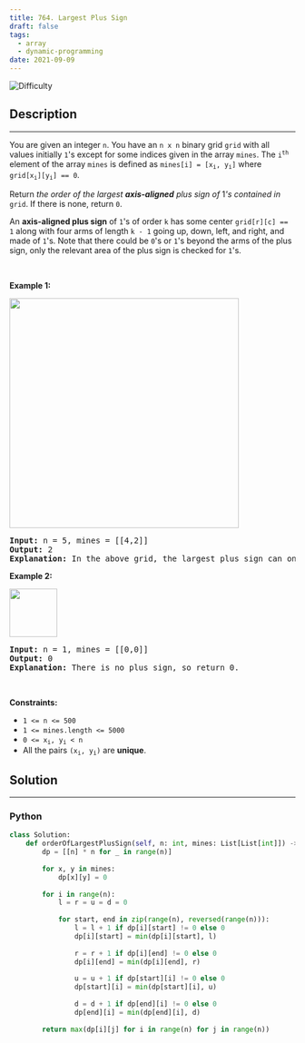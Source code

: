 ```yaml
---
title: 764. Largest Plus Sign
draft: false
tags: 
  - array
  - dynamic-programming
date: 2021-09-09
---
```


![Difficulty](https://img.shields.io/badge/Difficulty-Medium-blue.svg)

## Description

---
<p>You are given an integer <code>n</code>. You have an <code>n x n</code> binary grid <code>grid</code> with all values initially <code>1</code>&#39;s except for some indices given in the array <code>mines</code>. The <code>i<sup>th</sup></code> element of the array <code>mines</code> is defined as <code>mines[i] = [x<sub>i</sub>, y<sub>i</sub>]</code> where <code>grid[x<sub>i</sub>][y<sub>i</sub>] == 0</code>.</p>

<p>Return <em>the order of the largest <strong>axis-aligned</strong> plus sign of </em>1<em>&#39;s contained in </em><code>grid</code>. If there is none, return <code>0</code>.</p>

<p>An <strong>axis-aligned plus sign</strong> of <code>1</code>&#39;s of order <code>k</code> has some center <code>grid[r][c] == 1</code> along with four arms of length <code>k - 1</code> going up, down, left, and right, and made of <code>1</code>&#39;s. Note that there could be <code>0</code>&#39;s or <code>1</code>&#39;s beyond the arms of the plus sign, only the relevant area of the plus sign is checked for <code>1</code>&#39;s.</p>

<p>&nbsp;</p>
<p><strong class="example">Example 1:</strong></p>
<img alt="" src="https://assets.leetcode.com/uploads/2021/06/13/plus1-grid.jpg" style="width: 404px; height: 405px;" />
<pre>
<strong>Input:</strong> n = 5, mines = [[4,2]]
<strong>Output:</strong> 2
<strong>Explanation:</strong> In the above grid, the largest plus sign can only be of order 2. One of them is shown.
</pre>

<p><strong class="example">Example 2:</strong></p>
<img alt="" src="https://assets.leetcode.com/uploads/2021/06/13/plus2-grid.jpg" style="width: 84px; height: 85px;" />
<pre>
<strong>Input:</strong> n = 1, mines = [[0,0]]
<strong>Output:</strong> 0
<strong>Explanation:</strong> There is no plus sign, so return 0.
</pre>

<p>&nbsp;</p>
<p><strong>Constraints:</strong></p>

<ul>
	<li><code>1 &lt;= n &lt;= 500</code></li>
	<li><code>1 &lt;= mines.length &lt;= 5000</code></li>
	<li><code>0 &lt;= x<sub>i</sub>, y<sub>i</sub> &lt; n</code></li>
	<li>All the pairs <code>(x<sub>i</sub>, y<sub>i</sub>)</code> are <strong>unique</strong>.</li>
</ul>


## Solution

---
### Python
``` py title='largest-plus-sign'
class Solution:
    def orderOfLargestPlusSign(self, n: int, mines: List[List[int]]) -> int:
        dp = [[n] * n for _ in range(n)]
        
        for x, y in mines:
            dp[x][y] = 0
        
        for i in range(n):
            l = r = u = d = 0
            
            for start, end in zip(range(n), reversed(range(n))):
                l = l + 1 if dp[i][start] != 0 else 0
                dp[i][start] = min(dp[i][start], l)
                
                r = r + 1 if dp[i][end] != 0 else 0
                dp[i][end] = min(dp[i][end], r)
                
                u = u + 1 if dp[start][i] != 0 else 0
                dp[start][i] = min(dp[start][i], u)
                
                d = d + 1 if dp[end][i] != 0 else 0
                dp[end][i] = min(dp[end][i], d)
        
        return max(dp[i][j] for i in range(n) for j in range(n))
        

```

